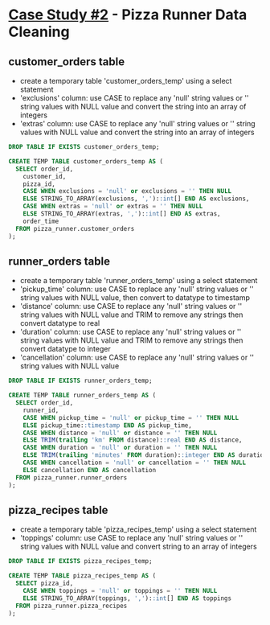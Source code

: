 # [Case Study #2](https://8weeksqlchallenge.com/case-study-2/) - Pizza Runner Data Cleaning

## customer_orders table
- create a temporary table 'customer_orders_temp' using a select statement
- 'exclusions' column: use CASE to replace any 'null' string values or '' string values with NULL value and convert the string into an array of integers
- 'extras' column: use CASE to replace any 'null' string values or '' string values with NULL value and convert the string into an array of integers

```sql
DROP TABLE IF EXISTS customer_orders_temp;

CREATE TEMP TABLE customer_orders_temp AS (
  SELECT order_id,
  	customer_id,
  	pizza_id, 
  	CASE WHEN exclusions = 'null' or exclusions = '' THEN NULL
  	ELSE STRING_TO_ARRAY(exclusions, ',')::int[] END AS exclusions,
   	CASE WHEN extras = 'null' or extras = '' THEN NULL
  	ELSE STRING_TO_ARRAY(extras, ',')::int[] END AS extras,
    order_time
  FROM pizza_runner.customer_orders
); 
```

## runner_orders table
- create a temporary table 'runner_orders_temp' using a select statement
- 'pickup_time' column: use CASE to replace any 'null' string values or '' string values with NULL value, then convert to datatype to timestamp
- 'distance' column: use CASE to replace any 'null' string values or '' string values with NULL value and TRIM to remove any strings then convert datatype to real
- 'duration' column: use CASE to replace any 'null' string values or '' string values with NULL value and TRIM to remove any strings then convert datatype to integer
- 'cancellation' column: use CASE to replace any 'null' string values or '' string values with NULL value

```sql
DROP TABLE IF EXISTS runner_orders_temp; 

CREATE TEMP TABLE runner_orders_temp AS (
  SELECT order_id, 
  	runner_id,
  	CASE WHEN pickup_time = 'null' or pickup_time = '' THEN NULL 
  	ELSE pickup_time::timestamp END AS pickup_time,
    CASE WHEN distance = 'null' or distance = '' THEN NULL
    ELSE TRIM(trailing 'km' FROM distance)::real END AS distance,
    CASE WHEN duration = 'null' or duration = '' THEN NULL
    ELSE TRIM(trailing 'minutes' FROM duration)::integer END AS duration,
    CASE WHEN cancellation = 'null' or cancellation = '' THEN NULL
    ELSE cancellation END AS cancellation
  FROM pizza_runner.runner_orders
); 
```

## pizza_recipes table
- create a temporary table 'pizza_recipes_temp' using a select statement
- 'toppings' column: use CASE to replace any 'null' string values or '' string values with NULL value and convert string to an array of integers

```sql
DROP TABLE IF EXISTS pizza_recipes_temp; 

CREATE TEMP TABLE pizza_recipes_temp AS (
  SELECT pizza_id, 
	CASE WHEN toppings = 'null' or toppings = '' THEN NULL
  	ELSE STRING_TO_ARRAY(toppings, ',')::int[] END AS toppings
  FROM pizza_runner.pizza_recipes
); 
```

